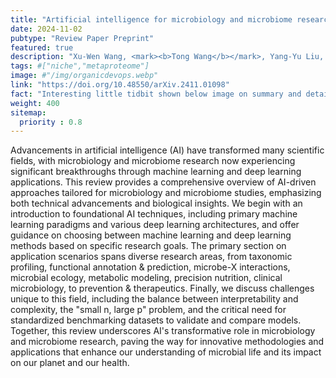 ```yaml
---
title: "Artificial intelligence for microbiology and microbiome research"
date: 2024-11-02
pubtype: "Review Paper Preprint"
featured: true
description: "Xu-Wen Wang, <mark><b>Tong Wang</b></mark>, Yang-Yu Liu, Under Review at <i><b>Cell Systems</b>, 2024</i>"
tags: #["niche","metaproteome"]
image: #"/img/organicdevops.webp"
link: "https://doi.org/10.48550/arXiv.2411.01098"
fact: "Interesting little tidbit shown below image on summary and detail page"
weight: 400
sitemap:
  priority : 0.8
---
```


Advancements in artificial intelligence (AI) have transformed many scientific fields, with microbiology and microbiome research now experiencing significant breakthroughs through machine learning and deep learning applications. This review provides a comprehensive overview of AI-driven approaches tailored for microbiology and microbiome studies, emphasizing both technical advancements and biological insights. We begin with an introduction to foundational AI techniques, including primary machine learning paradigms and various deep learning architectures, and offer guidance on choosing between machine learning and deep learning methods based on specific research goals. The primary section on application scenarios spans diverse research areas, from taxonomic profiling, functional annotation & prediction, microbe-X interactions, microbial ecology, metabolic modeling, precision nutrition, clinical microbiology, to prevention & therapeutics. Finally, we discuss challenges unique to this field, including the balance between interpretability and complexity, the "small n, large p" problem, and the critical need for standardized benchmarking datasets to validate and compare models. Together, this review underscores AI's transformative role in microbiology and microbiome research, paving the way for innovative methodologies and applications that enhance our understanding of microbial life and its impact on our planet and our health.